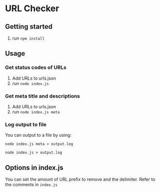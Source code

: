 # URL Checker

## Getting started

1. run `npm install`

## Usage

### Get status codes of URLs

1. Add URLs to urls.json
1. run `node index.js`

### Get meta title and descriptions

1. Add URLs to urls.json
1. run `node index.js meta`

### Log output to file

You can output to a file by using:

`node index.js meta > output.log`

`node index.js > output.log`

## Options in index.js

You can set the amount of URL prefix to remove and the delimiter.
Refer to the comments in `index.js`
